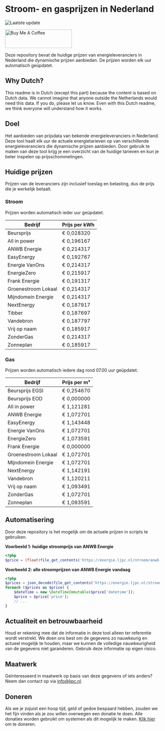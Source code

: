 # Stroom- en gasprijzen in Nederland

![Laatste update](https://img.shields.io/badge/laatste%20update-2024--03--09%2015%3A00%20CET-brightgreen)

<a href="https://www.buymeacoffee.com/Lars-" target="_blank"><img src="https://cdn.buymeacoffee.com/buttons/v2/default-orange.png" alt="Buy Me A Coffee" height="60" style="height: 60px !important;width: 217px !important;" ></a>

Deze repository bevat de huidige prijzen van energieleveranciers in Nederland die dynamische prijzen aanbieden. De prijzen worden elk uur automatisch geüpdatet.

## Why Dutch?

This readme is in Dutch (except this part) because the content is based on Dutch data. We cannot imagine that anyone outside the Netherlands would need this data. If you do, please let us know. Even with this Dutch readme, we think
everyone will understand how it works.

## Doel

Het aanbieden van prijsdata van bekende energieleveranciers in Nederland. Deze tool haalt elk uur de actuele energietarieven op van verschillende energieleveranciers die dynamische prijzen aanbieden. Door gebruik te maken van deze tool
krijg je een overzicht van de huidige tarieven en kun je beter inspelen op prijsschommelingen.

## Huidige prijzen

Prijzen van de leveranciers zijn inclusief toeslag en belasting, dus de prijs die je werkelijk betaalt.

### Stroom

Prijzen worden automatisch ieder uur geüpdatet.

 Bedrijf | Prijs per kWh 
---------|---------------
Beursprijs | € 0,028320
All in power | € 0,196167
ANWB Energie | € 0,214317
EasyEnergy | € 0,192767
Energie VanOns | € 0,214317
EnergieZero | € 0,215917
Frank Energie | € 0,191317
Groenestroom Lokaal | € 0,214317
Mijndomein Energie | € 0,214317
NextEnergy | € 0,187917
Tibber | € 0,187697
Vandebron | € 0,187797
Vrij op naam | € 0,185917
ZonderGas | € 0,214317
Zonneplan | € 0,185917


### Gas

Prijzen worden automatisch iedere dag rond 07.00 uur geüpdatet.

 Bedrijf | Prijs per m³ 
---------|--------------
Beursprijs EGSI | € 0,254670
Beursprijs EOD | € 0,000000
All in power | € 1,121281
ANWB Energie | € 1,072701
EasyEnergy | € 1,143448
Energie VanOns | € 1,072701
EnergieZero | € 1,073591
Frank Energie | € 0,000000
Groenestroom Lokaal | € 1,072701
Mijndomein Energie | € 1,072701
NextEnergy | € 1,142191
Vandebron | € 1,120211
Vrij op naam | € 1,093491
ZonderGas | € 1,072701
Zonneplan | € 1,093591


## Automatisering

Door deze repository is het mogelijk om de actuele prijzen in scripts te gebruiken.

**Voorbeeld 1: huidige stroomprijs van ANWB Energie**

```php
<?php
$price = (float)file_get_contents('https://energie.ljpc.nl/stroom/anwb-energie-nu.txt');

```

**Voorbeeld 2: alle stroomprijzen van ANWB Energie vandaag**

```php
<?php
$prices = json_decode(file_get_contents('https://energie.ljpc.nl/stroom/all-in-power-vandaag.json'),true);
foreach ($prices as $price) {
    $dateTime = new \DateTimeImmutable($price['datetime']);
    $price = $price['price'];
    // ...
}
```

## Actualiteit en betrouwbaarheid

Houd er rekening mee dat de informatie in deze tool alleen ter referentie wordt verstrekt. We doen ons best om de gegevens zo nauwkeurig en actueel mogelijk te houden, maar we kunnen de volledige nauwkeurigheid van de gegevens niet
garanderen. Gebruik deze informatie op eigen risico.

## Maatwerk

Geïnteresseerd in maatwerk op basis van deze gegevens of iets anders? Neem dan contact op
via [info@ljpc.nl](mailto:info@ljpc.nl?subject=Energie%20prijzen).

## Doneren

Als we je zojuist een hoop tijd, geld of gedoe bespaard hebben, zouden we het fijn vinden als je zou willen overwegen een
donatie te doen. Alle donaties worden gebruikt om systemen als dit mogelijk te
maken. [Klik hier](https://www.buymeacoffee.com/Lars-) om te doneren.
